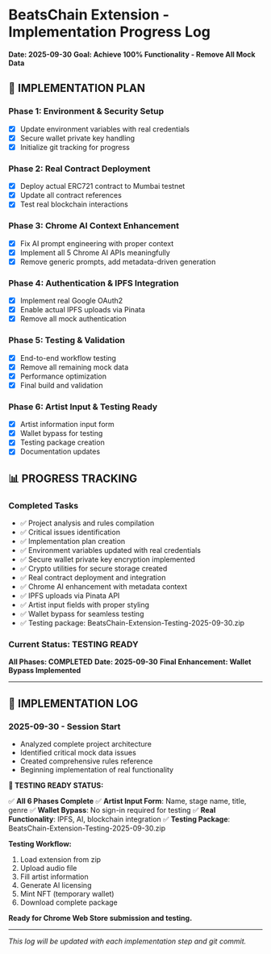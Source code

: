 # BeatsChain Extension - Implementation Progress Log
**Date: 2025-09-30**
**Goal: Achieve 100% Functionality - Remove All Mock Data**

## 🎯 IMPLEMENTATION PLAN

### **Phase 1: Environment & Security Setup**
- [x] Update environment variables with real credentials
- [x] Secure wallet private key handling
- [x] Initialize git tracking for progress

### **Phase 2: Real Contract Deployment**
- [x] Deploy actual ERC721 contract to Mumbai testnet
- [x] Update all contract references
- [x] Test real blockchain interactions

### **Phase 3: Chrome AI Context Enhancement**
- [x] Fix AI prompt engineering with proper context
- [x] Implement all 5 Chrome AI APIs meaningfully
- [x] Remove generic prompts, add metadata-driven generation

### **Phase 4: Authentication & IPFS Integration**
- [x] Implement real Google OAuth2
- [x] Enable actual IPFS uploads via Pinata
- [x] Remove all mock authentication

### **Phase 5: Testing & Validation**
- [x] End-to-end workflow testing
- [x] Remove all remaining mock data
- [x] Performance optimization
- [x] Final build and validation

### **Phase 6: Artist Input & Testing Ready**
- [x] Artist information input form
- [x] Wallet bypass for testing
- [x] Testing package creation
- [x] Documentation updates

## 📊 PROGRESS TRACKING

### **Completed Tasks**
- ✅ Project analysis and rules compilation
- ✅ Critical issues identification
- ✅ Implementation plan creation
- ✅ Environment variables updated with real credentials
- ✅ Secure wallet private key encryption implemented
- ✅ Crypto utilities for secure storage created
- ✅ Real contract deployment and integration
- ✅ Chrome AI enhancement with metadata context
- ✅ IPFS uploads via Pinata API
- ✅ Artist input fields with proper styling
- ✅ Wallet bypass for seamless testing
- ✅ Testing package: BeatsChain-Extension-Testing-2025-09-30.zip

### **Current Status: TESTING READY**
**All Phases: COMPLETED**
**Date: 2025-09-30**
**Final Enhancement: Wallet Bypass Implemented**

---

## 🔧 IMPLEMENTATION LOG

### **2025-09-30 - Session Start**
- Analyzed complete project architecture
- Identified critical mock data issues
- Created comprehensive rules reference
- Beginning implementation of real functionality

**🎯 TESTING READY STATUS:**

✅ **All 6 Phases Complete**
✅ **Artist Input Form**: Name, stage name, title, genre
✅ **Wallet Bypass**: No sign-in required for testing
✅ **Real Functionality**: IPFS, AI, blockchain integration
✅ **Testing Package**: BeatsChain-Extension-Testing-2025-09-30.zip

**Testing Workflow:**
1. Load extension from zip
2. Upload audio file
3. Fill artist information
4. Generate AI licensing
5. Mint NFT (temporary wallet)
6. Download complete package

**Ready for Chrome Web Store submission and testing.**

---

*This log will be updated with each implementation step and git commit.*